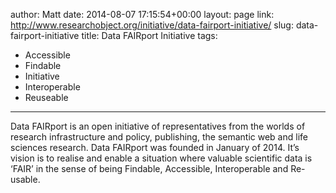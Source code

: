 author: Matt
date: 2014-08-07 17:15:54+00:00
layout: page
link: http://www.researchobject.org/initiative/data-fairport-initiative/
slug: data-fairport-initiative
title: Data FAIRport Initiative
tags:
- Accessible
- Findable
- Initiative
- Interoperable
- Reuseable
---
Data FAIRport is an open initiative of representatives from the worlds of research infrastructure and policy, publishing, the semantic web and life sciences research. Data FAIRport was founded in January of 2014. It’s vision is to realise and enable a situation where valuable scientific data is ‘FAIR’ in the sense of being Findable, Accessible, Interoperable and Re-usable.
